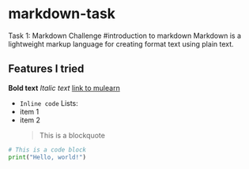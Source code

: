 # markdown-task
Task 1: Markdown Challenge
#introduction to markdown
Markdown is a lightweight markup language for creating format text using plain text.
## Features I tried
**Bold text**
*Italic text*
[link to mulearn](https://learn.mulearn.org)
- `Inline code`
Lists:
- item 1
- item 2
  > This is a blockquote
```python
# This is a code block
print("Hello, world!")

